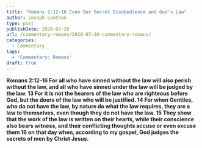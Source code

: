 ```yaml
---
title: "Romans 2:12-16 Even Our Secret Disobedience and God's Law"
author: Joseph Louthan
type: post
publishDate: 2020-07-20
url: /commentary-romans/2020-07-20-commentary-romans/
categories:
  - Commentary
tags:
  - 'Commentary: Romans'
draft: true
---
```


**Romans 2:12-16 For all who have sinned without the law will also perish without the law, and all who have sinned under the law will be judged by the law. 13 For it is not the hearers of the law who are righteous before God, but the doers of the law who will be justified. 14 For when Gentiles, who do not have the law, by nature do what the law requires, they are a law to themselves, even though they do not have the law. 15 They show that the work of the law is written on their hearts, while their conscience also bears witness, and their conflicting thoughts accuse or even excuse them 16 on that day when, according to my gospel, God judges the secrets of men by Christ Jesus.**